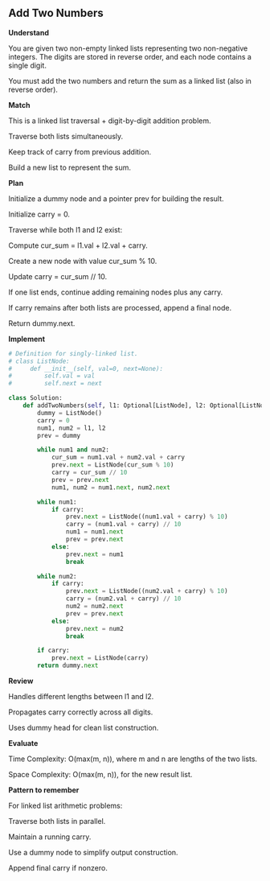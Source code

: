 ## Add Two Numbers

**Understand**

You are given two non-empty linked lists representing two non-negative integers.
The digits are stored in reverse order, and each node contains a single digit.

You must add the two numbers and return the sum as a linked list (also in reverse order).

**Match**

This is a linked list traversal + digit-by-digit addition problem.

Traverse both lists simultaneously.

Keep track of carry from previous addition.

Build a new list to represent the sum.

**Plan**

Initialize a dummy node and a pointer prev for building the result.

Initialize carry = 0.

Traverse while both l1 and l2 exist:

Compute cur_sum = l1.val + l2.val + carry.

Create a new node with value cur_sum % 10.

Update carry = cur_sum // 10.

If one list ends, continue adding remaining nodes plus any carry.

If carry remains after both lists are processed, append a final node.

Return dummy.next.

**Implement**

```py
# Definition for singly-linked list.
# class ListNode:
#     def __init__(self, val=0, next=None):
#         self.val = val
#         self.next = next

class Solution:
    def addTwoNumbers(self, l1: Optional[ListNode], l2: Optional[ListNode]) -> Optional[ListNode]:
        dummy = ListNode()
        carry = 0
        num1, num2 = l1, l2
        prev = dummy

        while num1 and num2:
            cur_sum = num1.val + num2.val + carry
            prev.next = ListNode(cur_sum % 10)
            carry = cur_sum // 10
            prev = prev.next
            num1, num2 = num1.next, num2.next

        while num1:
            if carry:
                prev.next = ListNode((num1.val + carry) % 10)
                carry = (num1.val + carry) // 10
                num1 = num1.next
                prev = prev.next
            else:
                prev.next = num1
                break

        while num2:
            if carry:
                prev.next = ListNode((num2.val + carry) % 10)
                carry = (num2.val + carry) // 10
                num2 = num2.next
                prev = prev.next
            else:
                prev.next = num2
                break

        if carry:
            prev.next = ListNode(carry)
        return dummy.next
```

**Review**

Handles different lengths between l1 and l2.

Propagates carry correctly across all digits.

Uses dummy head for clean list construction.

**Evaluate**

Time Complexity: O(max(m, n)), where m and n are lengths of the two lists.

Space Complexity: O(max(m, n)), for the new result list.

**Pattern to remember**

For linked list arithmetic problems:

Traverse both lists in parallel.

Maintain a running carry.

Use a dummy node to simplify output construction.

Append final carry if nonzero.
